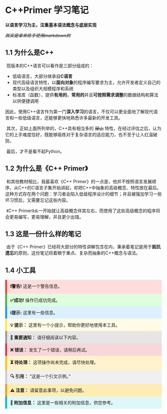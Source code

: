 # C++Primer 学习笔记

**以语言学习为主，注重基本语法概念与底层实现**

*~~其实是拿来练手使用markdown的~~*

## 1.1 为什么是C++

​	现版本的C++语言可以看作是三部分组成的：

* 低级语言，大部分继承自**C语言**
* 现代高级语言特性，以**面向对象**的程序编写要求为主，允许开发者定义自己的类型以及组织大规模程序和系统
* 标准库（函数），提供**有用的**，**常用的**并且**可按照需求调整**的数据结构和算法以供便捷调用

​	因此，使用C++语言作为第一门**深入学习**的语言，不仅可以更全面地了解现代语言和一些低级语言，还能够更快地熟悉许多最新的开发工具。

​	其次，正如上面所列举的，C++具有相当多的 ~~屎山~~ 特性，在经过评估之后，认为它的上手难度恰好，既能够锻炼对于复杂语言的适应能力，也不至于让人红温破防。

​	最后，才不是看不起Python。

## 1.2 为什么是《C++ Primer》

​	和其他教材相比，我最喜欢《C++ Primer》的一点是，他并不按照语言发展顺序，从C++的C语言子集开始讲起，却把C++中抽象的高级概念、特性放在最后。这种方式存在两个问题：学习者会陷入低级程序设计的细节；并且被强加学习一些坏习惯后，又需要忘记这些内容。

​	《C++ Primer》从一开始就让高级概念伴其左右，而使用了这些高级概念的程序将会更易编写，更易理解，并且更少出错。

## 1.3 这是一份什么样的笔记

​	由于《C++ Primer》已经将大部分的特性讲解包含在内，秉承着笔记是用于**抵抗遗忘**的原则，这份笔记将着眼于重点、复杂而抽象的C++概念与语法。

## 1.4 小工具

<div style="padding: 10px; background-color: #ffdddd; border-left: 6px solid #f44336;">   <strong>❗警告!</strong> 这是一个警告信息。 </div>

<div style="padding: 10px; background-color: #ddffdd; border-left: 6px solid #4CAF50;">   <strong>✅成功!</strong> 操作已成功完成。 </div>

<div style="padding: 10px; background-color: #ddf0ff; border-left: 6px solid #2196F3;">   <strong>ℹ提示:</strong> 这里有一些信息。 </div>

<div style="padding: 10px; background-color: #fffbe6; border-left: 6px solid #ffeb3b;">   <strong>💡 提示：</strong> 这里有一个小提示，帮助你更好地使用本工具。 </div>

<div style="padding: 10px; background-color: #e6e6e6; border-left: 6px solid #999999;">   <strong>📢 重要通知：</strong> 请仔细阅读以下内容。 </div>

<div style="padding: 10px; background-color: #f8d7da; border-left: 6px solid #dc3545;">   <strong>❌ 错误：</strong> 发生了一个错误，请稍后再试。 </div>

<div style="padding: 10px; background-color: #fff3cd; border-left: 6px solid #ffc107;">   <strong>⏳ 待处理：</strong> 这项操作尚未完成，请尽快处理。 </div>

<div style="padding: 10px; background-color: #f0f0f0; border-left: 6px solid #ccc;">   <strong>🔍 引用：</strong> “这是一个引文示例。” </div>

<div style="padding: 10px; background-color: #ffecb3; border-left: 6px solid #ff9800;">   <strong>⚠️ 注意：</strong> 请留意此事项，以避免问题。 </div>

<div style="padding: 10px; background-color: #e0f7fa; border-left: 6px solid #00bcd4;">   <strong>📄 附加信息：</strong> 这里是一些相关的附加信息，供您参考。 </div>

